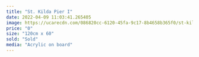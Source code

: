 ```yaml
---
title: "St. Kilda Pier I"
date: 2022-04-09 11:03:41.265405
image: https://ucarecdn.com/086820cc-6120-45fa-9c17-8b4658b365f0/st-kilda-pier-i.jpg
price: "0"
size: "120cm x 60"
sold: "Sold"
media: "Acrylic on board"
---
```



